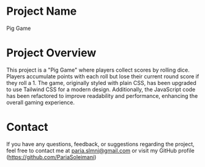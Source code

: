 # Project Name

Pig Game

# Project Overview

This project is a "Pig Game" where players collect scores by rolling dice. Players accumulate points with each roll but lose their current round score if they roll a 1. The game, originally styled with plain CSS, has been upgraded to use Tailwind CSS for a modern design. Additionally, the JavaScript code has been refactored to improve readability and performance, enhancing the overall gaming experience.

# Contact

If you have any questions, feedback, or suggestions regarding the project, feel free to contact me at paria.slmni@gmail.com or visit my GitHub profile (https://github.com/PariaSoleimani)
